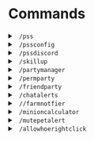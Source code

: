 # Commands

<!-- /pss command -->
<details>
  <summary> <code> /pss </code> </summary>

## ``/pss`` 

### Aliases
These commands also work instead of ``/pss``:

``/helpss``

``/pssh``

``/pshelp``

``/helpss``

``/helppss``

``/psshelp``

``/helpihavenoideawhatpartlysaneskiesis``

### Description
Opens the config and displays information about Partly Sane Skies. Note, ``/pss`` also opens the config, while none of the aliases do.

### Usage

``/pss``: Displays a help message informing you of the uses of all commands, along with information about the mod.

``/pss <conf/c/config>``: Opens the configuration GUI. (Alias for ``/pssconfig``)

</details>

<!-- /pssconfig command -->
<details>
  <summary> <code> /pssconfig </code> </summary>

## ``/pssconfig`` 

### Aliases
These commands also work instead of ``/pssconfig``:

``/pss``

``/pssconf``

``/pssc``

Along with the following aliases under the ``/pss`` command:

``/pss config``

``/pss c``

``/pss conf``

### Description
Opens the configuration menu to edit all settings inside Partly Sane Skies. Note, ``/pss`` also prints the help message, while none of the aliases do.

### Usage

``/pssconfig``: Opens the configuration menu. You can also use the keybinding, which by default is ``F7``.

</details>

<!-- /pssdiscord command -->
<details>
  <summary> <code> /pssdiscord </code> </summary>

## ``/pssdiscord`` 

### Aliases

These commands also work instead of ``/pssdiscord``:

``/pssdisc``

``/psdisc``

### Description
Sends a link to join the discord in chat. [Or you can just join here (https://discord.gg/v4PU3WeH7z)](https://discord.gg/v4PU3WeH7z)

### Usage

``/pssdiscord``: Sends the link to join the discord in chat.

</details>

<!-- /skillup command -->
<details>
  <summary> <code> /skillup </code> </summary>

## ``/skillup`` 

### Aliases

These commands also work instead of ``/skillup``:

``/skillu``

``/su``

### Description
Gives you recommendations as to the most important skills to upgrade.

### Usage

``/skillup [username]``: Recommends the most important skills to upgrade for specific ``username``.

``/skillup``: Recommends the most important skills to upgrade for the player running the command.

</details>


<!-- /partymanager command -->
<details>
  <summary> <code> /partymanager </code> </summary>

## ``/partymanager`` 

### Aliases

These commands also work instead of ``/partymanager``:

``/partym``

``/pm``

### Description
Opens the Party Manager menu. You can also use the keybinding, which by default is ``M``.

### Usage

``/partymanager``: Opens the Party Manager Menu.

</details>

<!-- /permparty command -->
<details>
  <summary> <code> /permparty </code> </summary>

## ``/permparty`` 

### Aliases

These commands also work instead of ``/permparty``:

``/permp``

``/pp``

### Description
Allows you to save, party, add and remove players from a permanent dungeon party.

### Usage

``/permparty``: Sends information about the ``permparty`` command.

``/permparty [partyid]``: Parties everyone in the party with the id matching ``partyid``

``/permparty new [partyid]``: Creates a new party with the ID ``partyid``

``/permparty new [partyid] <partymembers>``: Creates a new party with the ID ``partyid`` and with the members ``partymembers``.

``/permparty delete [partyid]``: Deletes a perm party. (Note: There is no way to undo this action). 

``/permparty add [partyid] [partymember]``: Adds player ``partymember`` to the party ``partyid``.

``/permparty remove [partyid] [partymember]``: Removes the player ``partymember`` from the party ``partyid``.

</details>

<!-- /friendparty command -->
<details>
  <summary> <code> /friendparty </code> </summary>

## ``/friendparty`` 

### Aliases

These commands also work instead of ``/friendparty``:

``/fp``

``/pf``

### Description
Parties friends that are online in your friends list.

### Usage

``/friendparty``: Parties all friends that are online.

</details>

<!-- /chatalert command -->
<details>
  <summary> <code> /chatalerts </code> </summary>

## ``/chatalerts`` 

### Aliases

These commands also work instead of ``/chatalerts``:

``/chatalert``

``/chal``

``/ca``

### Description
Allows certain messages to be highlighted in chat.

### Usage

``/chatalerts list``: Lists all chat alerts with their associated number.

``/chatalerts add [alert]``: Creates a new alert that will notify the user when ``alert`` is spotted in chat.

``/chatalerts remove [number]``: Removes the alert with the given ``number`` in the list. Numbers are show with ``/chatalerts list``.

</details>

<!-- //farmnotfier command -->
<details>
  <summary> <code> //farmnotfier </code> </summary>

## ``//farmnotfier`` 

### Aliases

These commands also work instead of ``//farmnotfier``:

``//farmnotif``

``//fn``

``/farmnotifier``

``/fn``

``/farmnotif``

### Description
Allows you to create areas where you will be notified you have reached the end of your farm.

### Usage

``//farmnotifier list``: Lists all the locations where you have a farm notification, and their given number, and gives instructions on how to create a new farm notification.

``//farmnotifier remove [number]``: Removes a farm notifications from the list, given a valid ``number``. Numbers can be seen with ``/farmnotifier list``.

<br>

### To create a new farm notification:


1. Set the first corner of your notification area:

    ``//pos1``: Sets one corner of the farm notification (Like using WorldEdit).

2. Set the opposite corner of your notification area:

    ``//pos2``: Sets the opposite corner of the farm notification (Like using WorldEdit).

3. Create the notification area

    ``//create``: Creates a new farm notifier with the positions created with ``//pos1`` and ``//pos2``.

</details>


<!-- /minioncalculator command -->
<details>
  <summary> <code> /minioncalculator </code> </summary>

## ``/minioncalculator``

### Aliases

These commands also work instead of ``/minioncalculator``:

``/minioncalc``

``/bestminion``

``/mc``

``/bm``

### Description
Opens the most profitable minions feature

### Usage

``/minioncalculator``: Opens the best minion calculator menu

</details>


<!-- /mutepetalert command -->
<details>
  <summary> <code> /mutepetalert </code> </summary>

## ``/mutepetalert``

### Description
Mutes the pet alert warning for a certain amount of time

### Usage

``/mutepetalert``: Mutes the pet alert warning

</details>


<!-- /allowhoerightclick command -->
<details>
  <summary> <code> /allowhoerightclick </code> </summary>

## ``/allowhoerightclick``

### Aliases

These commands also work instead of ``/allowhoerightclick``:

``/allowhoerightclicks``

``/ahrc``

### Description
Allows hoe right clicks for a few moments

### Usage

``/allowhoerightclick``: Toggles hoe right clicks

</details>
